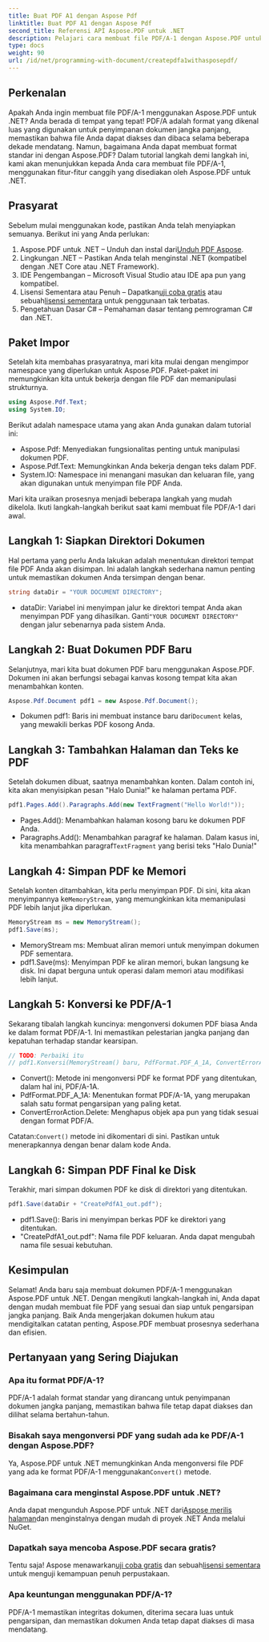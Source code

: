 ```yaml
---
title: Buat PDF A1 dengan Aspose Pdf
linktitle: Buat PDF A1 dengan Aspose Pdf
second_title: Referensi API Aspose.PDF untuk .NET
description: Pelajari cara membuat file PDF/A-1 dengan Aspose.PDF untuk .NET dalam tutorial terperinci ini. Panduan langkah demi langkah dengan contoh kode dan penjelasan.
type: docs
weight: 90
url: /id/net/programming-with-document/createpdfa1withasposepdf/
---
```

## Perkenalan

Apakah Anda ingin membuat file PDF/A-1 menggunakan Aspose.PDF untuk .NET? Anda berada di tempat yang tepat! PDF/A adalah format yang dikenal luas yang digunakan untuk penyimpanan dokumen jangka panjang, memastikan bahwa file Anda dapat diakses dan dibaca selama beberapa dekade mendatang. Namun, bagaimana Anda dapat membuat format standar ini dengan Aspose.PDF? Dalam tutorial langkah demi langkah ini, kami akan menunjukkan kepada Anda cara membuat file PDF/A-1, menggunakan fitur-fitur canggih yang disediakan oleh Aspose.PDF untuk .NET.

## Prasyarat

Sebelum mulai menggunakan kode, pastikan Anda telah menyiapkan semuanya. Berikut ini yang Anda perlukan:

1.  Aspose.PDF untuk .NET – Unduh dan instal dari[Unduh PDF Aspose](https://releases.aspose.com/pdf/net/).
2. Lingkungan .NET – Pastikan Anda telah menginstal .NET (kompatibel dengan .NET Core atau .NET Framework).
3. IDE Pengembangan – Microsoft Visual Studio atau IDE apa pun yang kompatibel.
4. Lisensi Sementara atau Penuh – Dapatkan[uji coba gratis](https://releases.aspose.com/) atau sebuah[lisensi sementara](https://purchase.aspose.com/temporary-license/) untuk penggunaan tak terbatas.
5. Pengetahuan Dasar C# – Pemahaman dasar tentang pemrograman C# dan .NET.

## Paket Impor

Setelah kita membahas prasyaratnya, mari kita mulai dengan mengimpor namespace yang diperlukan untuk Aspose.PDF. Paket-paket ini memungkinkan kita untuk bekerja dengan file PDF dan memanipulasi strukturnya.

```csharp
using Aspose.Pdf.Text;
using System.IO;
```

Berikut adalah namespace utama yang akan Anda gunakan dalam tutorial ini:
- Aspose.Pdf: Menyediakan fungsionalitas penting untuk manipulasi dokumen PDF.
- Aspose.Pdf.Text: Memungkinkan Anda bekerja dengan teks dalam PDF.
- System.IO: Namespace ini menangani masukan dan keluaran file, yang akan digunakan untuk menyimpan file PDF Anda.

Mari kita uraikan prosesnya menjadi beberapa langkah yang mudah dikelola. Ikuti langkah-langkah berikut saat kami membuat file PDF/A-1 dari awal.

## Langkah 1: Siapkan Direktori Dokumen

Hal pertama yang perlu Anda lakukan adalah menentukan direktori tempat file PDF Anda akan disimpan. Ini adalah langkah sederhana namun penting untuk memastikan dokumen Anda tersimpan dengan benar.

```csharp
string dataDir = "YOUR DOCUMENT DIRECTORY";
```

- dataDir: Variabel ini menyimpan jalur ke direktori tempat Anda akan menyimpan PDF yang dihasilkan. Ganti`"YOUR DOCUMENT DIRECTORY"` dengan jalur sebenarnya pada sistem Anda.

## Langkah 2: Buat Dokumen PDF Baru

Selanjutnya, mari kita buat dokumen PDF baru menggunakan Aspose.PDF. Dokumen ini akan berfungsi sebagai kanvas kosong tempat kita akan menambahkan konten.

```csharp
Aspose.Pdf.Document pdf1 = new Aspose.Pdf.Document();
```

-  Dokumen pdf1: Baris ini membuat instance baru dari`Document` kelas, yang mewakili berkas PDF kosong Anda.

## Langkah 3: Tambahkan Halaman dan Teks ke PDF

Setelah dokumen dibuat, saatnya menambahkan konten. Dalam contoh ini, kita akan menyisipkan pesan "Halo Dunia!" ke halaman pertama PDF.

```csharp
pdf1.Pages.Add().Paragraphs.Add(new TextFragment("Hello World!"));
```

- Pages.Add(): Menambahkan halaman kosong baru ke dokumen PDF Anda.
-  Paragraphs.Add(): Menambahkan paragraf ke halaman. Dalam kasus ini, kita menambahkan paragraf`TextFragment` yang berisi teks "Halo Dunia!"

## Langkah 4: Simpan PDF ke Memori

 Setelah konten ditambahkan, kita perlu menyimpan PDF. Di sini, kita akan menyimpannya ke`MemoryStream`, yang memungkinkan kita memanipulasi PDF lebih lanjut jika diperlukan.

```csharp
MemoryStream ms = new MemoryStream();
pdf1.Save(ms);
```

- MemoryStream ms: Membuat aliran memori untuk menyimpan dokumen PDF sementara.
- pdf1.Save(ms): Menyimpan PDF ke aliran memori, bukan langsung ke disk. Ini dapat berguna untuk operasi dalam memori atau modifikasi lebih lanjut.

## Langkah 5: Konversi ke PDF/A-1

Sekarang tibalah langkah kuncinya: mengonversi dokumen PDF biasa Anda ke dalam format PDF/A-1. Ini memastikan pelestarian jangka panjang dan kepatuhan terhadap standar kearsipan.

```csharp
// TODO: Perbaiki itu
// pdf1.Konversi(MemoryStream() baru, PdfFormat.PDF_A_1A, ConvertErrorAction.Hapus);
```

- Convert(): Metode ini mengonversi PDF ke format PDF yang ditentukan, dalam hal ini, PDF/A-1A.
- PdfFormat.PDF_A_1A: Menentukan format PDF/A-1A, yang merupakan salah satu format pengarsipan yang paling ketat.
- ConvertErrorAction.Delete: Menghapus objek apa pun yang tidak sesuai dengan format PDF/A.

 Catatan:`Convert()` metode ini dikomentari di sini. Pastikan untuk menerapkannya dengan benar dalam kode Anda.

## Langkah 6: Simpan PDF Final ke Disk

Terakhir, mari simpan dokumen PDF ke disk di direktori yang ditentukan.

```csharp
pdf1.Save(dataDir + "CreatePdfA1_out.pdf");
```

- pdf1.Save(): Baris ini menyimpan berkas PDF ke direktori yang ditentukan.
- "CreatePdfA1_out.pdf": Nama file PDF keluaran. Anda dapat mengubah nama file sesuai kebutuhan.

## Kesimpulan

Selamat! Anda baru saja membuat dokumen PDF/A-1 menggunakan Aspose.PDF untuk .NET. Dengan mengikuti langkah-langkah ini, Anda dapat dengan mudah membuat file PDF yang sesuai dan siap untuk pengarsipan jangka panjang. Baik Anda mengerjakan dokumen hukum atau mendigitalkan catatan penting, Aspose.PDF membuat prosesnya sederhana dan efisien.

## Pertanyaan yang Sering Diajukan

### Apa itu format PDF/A-1?  
PDF/A-1 adalah format standar yang dirancang untuk penyimpanan dokumen jangka panjang, memastikan bahwa file tetap dapat diakses dan dilihat selama bertahun-tahun.

### Bisakah saya mengonversi PDF yang sudah ada ke PDF/A-1 dengan Aspose.PDF?  
 Ya, Aspose.PDF untuk .NET memungkinkan Anda mengonversi file PDF yang ada ke format PDF/A-1 menggunakan`Convert()` metode.

### Bagaimana cara menginstal Aspose.PDF untuk .NET?  
 Anda dapat mengunduh Aspose.PDF untuk .NET dari[Aspose merilis halaman](https://releases.aspose.com/pdf/net/)dan menginstalnya dengan mudah di proyek .NET Anda melalui NuGet.

### Dapatkah saya mencoba Aspose.PDF secara gratis?  
 Tentu saja! Aspose menawarkan[uji coba gratis](https://releases.aspose.com/) dan sebuah[lisensi sementara](https://purchase.aspose.com/temporary-license/) untuk menguji kemampuan penuh perpustakaan.

### Apa keuntungan menggunakan PDF/A-1?  
PDF/A-1 memastikan integritas dokumen, diterima secara luas untuk pengarsipan, dan memastikan dokumen Anda tetap dapat diakses di masa mendatang.